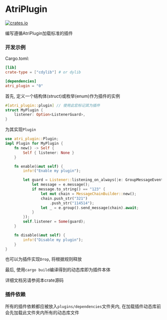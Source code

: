 # AtriPlugin

[![crates.io](https://img.shields.io/crates/v/atri-plugin?label=latest)](https://crates.io/crates/atri-plugin)

编写遵循AtriPlugin加载标准的插件

### 开发示例
Cargo.toml: 
```toml
[lib]
crate-type = ["cdylib"] # or dylib

[dependencies]
atri_plugin = "0"
```

首先, 定义一个结构体(struct)或枚举(enum)作为插件的实例
```rust
#[atri_plugin::plugin] // 使用此宏标记其为插件
struct MyPlugin {
    listener: Option<ListenerGuard>,
}
```

为其实现`Plugin`
```rust
use atri_plugin::Plugin;
impl Plugin for MyPlugin {
    fn new() -> Self {
        Self { listener: None }
    }

    fn enable(&mut self) {
        info!("Enable my plugin");

        let guard = Listener::listening_on_always(|e: GroupMessageEvent| async move {
            let message = e.message();
            if message.to_string() == "123" {
                let mut chain = MessageChainBuilder::new();
                chain.push_str("321")
                    .push_str("114514");
                let _ = e.group().send_message(chain).await;
            }
        });
        self.listener = Some(guard);
    }

    fn disable(&mut self) {
        info!("Disable my plugin");
    }
}
```

也可以为插件实现`Drop`, 将根据规则释放

最后, 使用`cargo build`编译得到的动态库即为插件本体

详细文档另请参阅本crate源码

### 插件依赖
所有的插件依赖都应被放入`plugins/dependencies`文件夹内,
在加载插件动态库前会先加载此文件夹内所有的动态库文件
